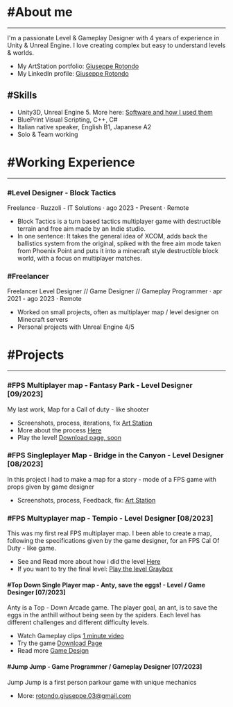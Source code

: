 # #About me

<hr>

I'm a passionate Level & Gameplay Designer with 4 years of experience in Unity & Unreal Engine. I love creating complex but easy to understand levels & worlds.
- My ArtStation portfolio: [Giuseppe Rotondo](https://www.artstation.com/giusepperotondo)
- My LinkedIn profile: [Giuseppe Rotondo](https://www.linkedin.com/in/giuseppe-rotondo-6b222a1b1/)

## #Skills
- Unity3D, Unreal Engine 5. More here: [Software and how I used them](https://github.com/GiuseppeRotondo03/GiuseppeRotondo03.github.io/blob/main/List%20of%20Programs%20that%20i%20know.pdf)
- BluePrint Visual Scripting, C++, C#
- Italian native speaker, English B1, Japanese A2
- Solo & Team working

# #Working Experience

<hr> 

### #Level Designer - Block Tactics 
Freelance · Ruzzoli - IT Solutions · ago 2023 - Present · Remote
- Block Tactics is a turn based tactics multiplayer game with destructible terrain and free aim made by an Indie studio.
- In one sentence: It takes the general idea of XCOM, adds back the ballistics system from the original, spiked with the free aim mode taken from Phoenix Point and puts it into a minecraft style
        destructible block world, with a focus on multiplayer matches.

### #Freelancer
Freelancer Level Designer // Game Designer // Gameplay Programmer · apr 2021 - ago 2023 · Remote
- Worked on small projects, often as multiplayer map / level designer on Minecraft servers
- Personal projects with Unreal Engine 4/5

# #Projects

<hr>

### #FPS Multiplayer map - Fantasy Park - Level Designer [09/2023]
My last work, Map for a Call of duty - like shooter
- Screenshots, process, iterations, fix [Art Station]()
- More about the process [Here](https://giusepperotondo03.github.io/ParkMapFPS/)
- Play the level! [Download page, soon](https://www.artstation.com/artwork/LRBgvk)

### #FPS Singleplayer Map - Bridge in the Canyon - Level Designer [08/2023]
In this project I had to make a map for a story - mode of a FPS game with props given by game designer
- Screenshots, process, Feedback, fix: [Art Station](https://www.artstation.com/artwork/6NzvN5)

### #FPS Multyplayer map - Tempio - Level Designer [08/2023]
This was my first real FPS multiplayer map. I been able to create a map, following the specifications given by the game designer, for an FPS Cal Of Duty - like game.
- See and Read more about how i did the level [Here](https://giusepperotondo03.github.io/project_V/)
- If you want to try the final level: [Play the level Graybox](https://giusepperotondo.itch.io/project-v)

#### #Top Down Single Player map - Anty, save the eggs! - Level / Game Desinger [07/2023]
Anty is a Top - Down Arcade game. The player goal, an ant, is to save the eggs in the anthill without being seen by the spiders. Each level has different challenges and different difficulty levels.
- Watch Gameplay clips [1 minute video](https://youtu.be/yeR7v-2roT4)
- Try the game [Download Page](https://giusepperotondo.itch.io/anty-please-save-the-eggs)
- Read more [Game Design](https://giusepperotondo03.github.io/Anty-Design/)

#### #Jump Jump - Game Programmer / Gameplay Designer [07/2023]
Jump Jump is a first person parkour game with unique mechanics
- More: rotondo.giuseppe.03@gmail.com
